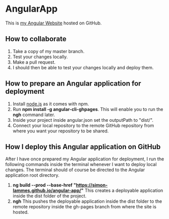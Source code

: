 # AngularApp

This is [my Angular Website](https://simon-lammes.github.io/angular-app/) hosted on GitHub.

## How to collaborate

1. Take a copy of my master branch.
1. Test your changes locally.
1. Make a pull request.
1. I should then be able to test your changes locally and deploy them.

## How to prepare an Angular application for deployment

1. Install [node.js](https://nodejs.org/en/) as it comes with npm.
1. Run **npm install -g angular-cli-ghpages**. This will enable you to run the **ngh** command later.
1. Inside your project inside angular.json set the outputPath to "dist/".
1. Connect your local repository to the remote GitHub repository from where you want your repository to be shared.

## How I deploy this Angular application on GitHub

After I have once prepared my Angular application for deployment, I run the following commands inside the terminal whenever I want to deploy local changes. The terminal should of course be directed to the Angular application root directory.

1. **ng build --prod --base-href "https://simon-lammes.github.io/angular-app/"** This creates a deployable application inside the dist folder of the project.
1. **ngh** This pushes the deployable application inside the dist folder to the remote repository inside the gh-pages branch from where the site is hosted.

